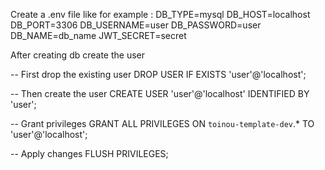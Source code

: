 Create a .env file like for example : 
DB_TYPE=mysql
DB_HOST=localhost
DB_PORT=3306
DB_USERNAME=user
DB_PASSWORD=user
DB_NAME=db_name
JWT_SECRET=secret


After creating db create the user

-- First drop the existing user
DROP USER IF EXISTS 'user'@'localhost';

-- Then create the user
CREATE USER 'user'@'localhost' IDENTIFIED BY 'user';

-- Grant privileges
GRANT ALL PRIVILEGES ON `toinou-template-dev`.\* TO 'user'@'localhost';

-- Apply changes
FLUSH PRIVILEGES;

